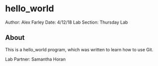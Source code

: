 # hello_world
Author: Alex Farley
Date: 4/12/18
Lab Section: Thursday Lab

## About
This is a hello_world program, which was written to learn how to use Git.

Lab Partner: Samantha Horan 
